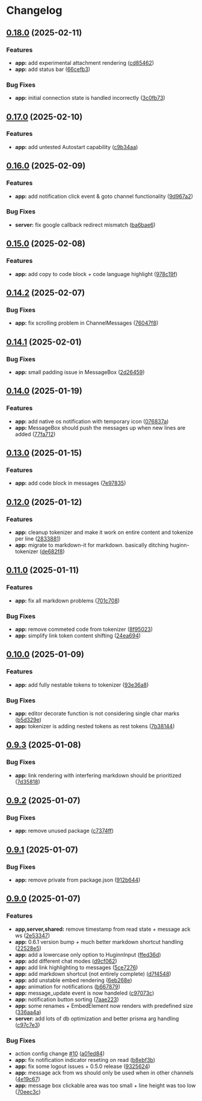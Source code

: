 # Changelog

## [0.18.0](https://github.com/WerdoxDev/Huginn/compare/app@v0.17.0...app@v0.18.0) (2025-02-11)


### Features

* **app:** add experimental attachment rendering ([cd85462](https://github.com/WerdoxDev/Huginn/commit/cd854622417d51def99279808e3e3f159455398f))
* **app:** add status bar ([66cefb3](https://github.com/WerdoxDev/Huginn/commit/66cefb38090e10e3c4c6d556ba178a075a645d64))


### Bug Fixes

* **app:** initial connection state is handled incorrectly ([3c0fb73](https://github.com/WerdoxDev/Huginn/commit/3c0fb73218e5e58aea8f04226a9039852999c707))

## [0.17.0](https://github.com/WerdoxDev/Huginn/compare/app@v0.16.0...app@v0.17.0) (2025-02-10)


### Features

* **app:** add untested Autostart capability ([c9b34aa](https://github.com/WerdoxDev/Huginn/commit/c9b34aae1488011aa225052d490cdde83bfabd37))

## [0.16.0](https://github.com/WerdoxDev/Huginn/compare/app@v0.15.0...app@v0.16.0) (2025-02-09)


### Features

* **app:** add notification click event & goto channel functionality ([9d967a2](https://github.com/WerdoxDev/Huginn/commit/9d967a2ccddff3d2b658fd7b9974d616ba1dc036))


### Bug Fixes

* **server:** fix google callback redirect mismatch ([ba6bae6](https://github.com/WerdoxDev/Huginn/commit/ba6bae6c66306063f5a03a8238e34ff6893e5e96))

## [0.15.0](https://github.com/WerdoxDev/Huginn/compare/app@v0.14.2...app@v0.15.0) (2025-02-08)


### Features

* **app:** add copy to code block + code language highlight ([978c19f](https://github.com/WerdoxDev/Huginn/commit/978c19fc50c3e0f689800238d1a9fcd24691cbea))

## [0.14.2](https://github.com/WerdoxDev/Huginn/compare/app@v0.14.1...app@v0.14.2) (2025-02-07)


### Bug Fixes

* **app:** fix scrolling problem in ChannelMessages ([76047f8](https://github.com/WerdoxDev/Huginn/commit/76047f826027174b0968470b768c7c7224ab2c33))

## [0.14.1](https://github.com/WerdoxDev/Huginn/compare/app@v0.14.0...app@v0.14.1) (2025-02-01)


### Bug Fixes

* **app:** small padding issue in MessageBox ([2d26459](https://github.com/WerdoxDev/Huginn/commit/2d264597c88c80953fcdcb7f722eb182d7821415))

## [0.14.0](https://github.com/WerdoxDev/Huginn/compare/app@v0.13.0...app@v0.14.0) (2025-01-19)


### Features

* **app:** add native os notification with temporary icon ([076837a](https://github.com/WerdoxDev/Huginn/commit/076837a091ea0d704882f03b0ad250e86b9d64b4))
* **app:** MessageBox should push the messages up when new lines are added ([77fa712](https://github.com/WerdoxDev/Huginn/commit/77fa712f3ef6d1007b148b369e10e5dff7cfeee9))

## [0.13.0](https://github.com/WerdoxDev/Huginn/compare/app@v0.12.0...app@v0.13.0) (2025-01-15)


### Features

* **app:** add code block in messages ([7e97835](https://github.com/WerdoxDev/Huginn/commit/7e97835acfe80f491a39c7d685c3a735ab064d7e))

## [0.12.0](https://github.com/WerdoxDev/Huginn/compare/app@v0.11.0...app@v0.12.0) (2025-01-12)


### Features

* **app:** cleanup tokenizer and make it work on entire content and tokenize per line ([2833881](https://github.com/WerdoxDev/Huginn/commit/2833881fc63615ba2cde2f5d8abe1785f8a0857b))
* **app:** migrate to markdown-it for markdown. basically ditching huginn-tokenizer ([de682f8](https://github.com/WerdoxDev/Huginn/commit/de682f8b2d3b1ff43ddd45cf3a08705e5b3dfd11))

## [0.11.0](https://github.com/WerdoxDev/Huginn/compare/app@v0.10.0...app@v0.11.0) (2025-01-11)


### Features

* **app:** fix all markdown problems ([701c708](https://github.com/WerdoxDev/Huginn/commit/701c70893b74ace03f6e89a8f73b0a64ef32abdc))


### Bug Fixes

* **app:** remove commeted code from tokenizer ([8f95023](https://github.com/WerdoxDev/Huginn/commit/8f9502325d846b02fa4aa90fc786595c17484c04))
* **app:** simplify link token content shifting ([24ea694](https://github.com/WerdoxDev/Huginn/commit/24ea69423b57808b60541361c98a4215ef6182c7))

## [0.10.0](https://github.com/WerdoxDev/Huginn/compare/app@v0.9.3...app@v0.10.0) (2025-01-09)


### Features

* **app:** add fully nestable tokens to tokenizer ([93e36a8](https://github.com/WerdoxDev/Huginn/commit/93e36a8b5e72d31ca665ef0f9095f6a82e608ea5))


### Bug Fixes

* **app:** editor decorate function is not considering single char marks ([b5d329e](https://github.com/WerdoxDev/Huginn/commit/b5d329e20ea56fdf093a32af01c4a90931986008))
* **app:** tokenizer is adding nested tokens as rest tokens ([7b38144](https://github.com/WerdoxDev/Huginn/commit/7b38144423a605b5397b1329eb371c00b31b9a64))

## [0.9.3](https://github.com/WerdoxDev/Huginn/compare/app@v0.9.2...app@v0.9.3) (2025-01-08)


### Bug Fixes

* **app:** link rendering with interfering markdown should be prioritized ([7d35818](https://github.com/WerdoxDev/Huginn/commit/7d3581874549abd387db06a1677c8c14a9f70e1f))

## [0.9.2](https://github.com/WerdoxDev/Huginn/compare/app@v0.9.1...app@v0.9.2) (2025-01-07)


### Bug Fixes

* **app:** remove unused package ([c7374ff](https://github.com/WerdoxDev/Huginn/commit/c7374ffbbd7636e36421158696690a9575730683))

## [0.9.1](https://github.com/WerdoxDev/Huginn/compare/app@v0.9.0...app@v0.9.1) (2025-01-07)


### Bug Fixes

* **app:** remove private from package.json ([912b644](https://github.com/WerdoxDev/Huginn/commit/912b644c3e0cf904e492cbd191195a87b1bad0f2))

## [0.9.0](https://github.com/werdoxdev/huginn/compare/app@v0.8.0...app@v0.9.0) (2025-01-07)


### Features

* **app,server,shared:** remove timestamp from read state + message ack ws ([2e53347](https://github.com/werdoxdev/huginn/commit/2e53347aadde0f28a623b9c2fac94c6ede034efe))
* **app:** 0.6.1 version bump + much better markdown shortcut handling ([22528e5](https://github.com/werdoxdev/huginn/commit/22528e552698fcc17dd02ebd9121034c19ad5dcf))
* **app:** add a lowercase only option to HuginnInput ([ffed36d](https://github.com/werdoxdev/huginn/commit/ffed36db25f4416b8b626a668addc10554f242bf))
* **app:** add different chat modes ([d9cf062](https://github.com/werdoxdev/huginn/commit/d9cf062f1bf14d10a83c4296bec97a5de489cd2e))
* **app:** add link highlighting to messages ([5ce7276](https://github.com/werdoxdev/huginn/commit/5ce7276611f218168162a36b9c3857608ddc2114))
* **app:** add markdown shortcut (not entirely complete) ([d7f4548](https://github.com/werdoxdev/huginn/commit/d7f454814cbf6e9f3517ac3e6800a6deaae864db))
* **app:** add unstable embed rendering ([6eb268e](https://github.com/werdoxdev/huginn/commit/6eb268e94b339e4fed305ce676606480df8a45e9))
* **app:** animation for notifications ([b667879](https://github.com/werdoxdev/huginn/commit/b6678790d539e3ec0bb4f9dd0e7d16d87cb3a9d1))
* **app:** message_update event is now handeled ([c97073c](https://github.com/werdoxdev/huginn/commit/c97073c20907909c2286f5ff7e1d47649df320ea))
* **app:** notification button sorting ([7aae223](https://github.com/werdoxdev/huginn/commit/7aae223dab5dfe0b755af6a4fbb727281603b850))
* **app:** some renames + EmbedElement now renders with predefined size ([336aa4a](https://github.com/werdoxdev/huginn/commit/336aa4a14d7ccee62ede2f78a4002f39c02415b1))
* **server:** add lots of db optimization and better prisma arg handling ([c97c7e3](https://github.com/werdoxdev/huginn/commit/c97c7e3970fc8db980bf760852850d9c75928484))


### Bug Fixes

* action config change [#10](https://github.com/werdoxdev/huginn/issues/10) ([a01ed84](https://github.com/werdoxdev/huginn/commit/a01ed84645f931bd09fd2351df72c089547ddd9d))
* **app:** fix notification indicator reseting on read ([b8ebf3b](https://github.com/werdoxdev/huginn/commit/b8ebf3bccef44e9a11dbd84307b7152e0d6e0860))
* **app:** fix some logout issues + 0.5.0 release ([9325624](https://github.com/werdoxdev/huginn/commit/9325624ab591f9327147745f21fb384305e94e9e))
* **app:** message ack from ws should only be used when in other channels ([4e19c67](https://github.com/werdoxdev/huginn/commit/4e19c674cf2331ee1a80855789a5b208d5387164))
* **app:** message box clickable area was too small + line height was too low ([70eec3c](https://github.com/werdoxdev/huginn/commit/70eec3cf81839d132332a3eade11e831a43ad01b))
